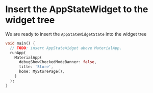 # Insert the AppStateWidget to the widget tree

We are ready to insert the `AppStateWidgetState` into the widget tree

```dart
void main() {
  // TODO: insert AppStateWidget above MaterialApp.
  runApp(
    MaterialApp(
      debugShowCheckedModeBanner: false,
      title: 'Store',
      home: MyStorePage(),
    )
  );
}
```